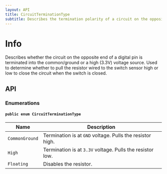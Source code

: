 ```yaml
---
layout: API
title: CircuitTerminationType
subtitle: Describes the termination polarity of a circuit on the opposite end of a digital pin.
---
```


# Info

Describes whether the circuit on the opposite end of a digital pin is terminated into the common/ground or a high (3.3V) voltage source. Used to determine whether to pull the resistor wired to the switch sensor high or low to close the circuit when the switch is closed.

## API

### Enumerations

#### `public enum CircuitTerminationType`

| Name           | Description   |
|----------------|---------------|
| `CommonGround` | Termination is at `GND` voltage. Pulls the resistor high.   |
| `High`         | Termination is at `3.3V` voltage. Pulls the resistor low.   |
| `Floating`     | Disables the resistor.                                      |